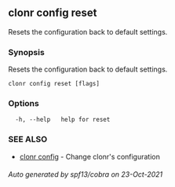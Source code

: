 ## clonr config reset

Resets the configuration back to default settings.

### Synopsis

Resets the configuration back to default settings.

```
clonr config reset [flags]
```

### Options

```
  -h, --help   help for reset
```

### SEE ALSO

* [clonr config](clonr_config.md)	 - Change clonr's configuration

###### Auto generated by spf13/cobra on 23-Oct-2021
